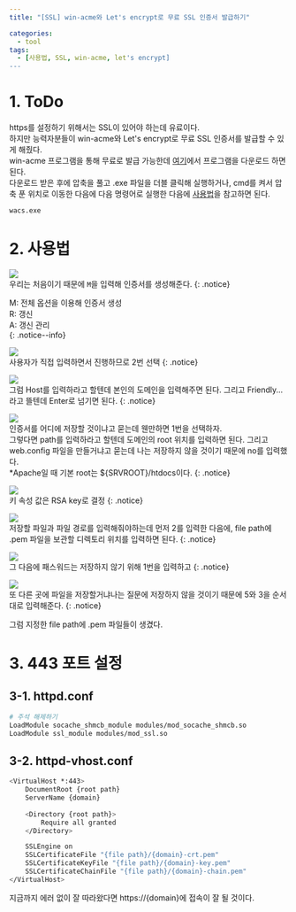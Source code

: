 ```yaml
---
title: "[SSL] win-acme와 Let's encrypt로 무료 SSL 인증서 발급하기"

categories:
  - tool
tags:
  - [사용법, SSL, win-acme, let's encrypt]
---
```


# 1. ToDo
https를 설정하기 위해서는 SSL이 있어야 하는데 유료이다.<br>
하지만 능력자분들이 win-acme와 Let's encrypt로 무료 SSL 인증서를 발급할 수 있게 해줬다.<br>
win-acme 프로그램을 통해 무료로 발급 가능한데 [여기]()에서 프로그램을 다운로드 하면 된다.<br>
다운로드 받은 후에 압축을 풀고 .exe 파일을 더블 클릭해 실행하거나, cmd를 켜서 압축 푼 위치로 이동한 다음에 다음 명령어로 실행한 다음에 [사용법](#2-사용법)을 참고하면 된다.<br>

```bash
wacs.exe
```

# 2. 사용법

![](https://img1.daumcdn.net/thumb/R1280x0/?scode=mtistory2&fname=https%3A%2F%2Fblog.kakaocdn.net%2Fdn%2FbmEeHV%2FbtrnVaM2SYt%2F6X8dpRkeOn32wdKSBEKDGk%2Fimg.png)<br>
우리는 처음이기 때문에 `M`을 입력해 인증서를 생성해준다.
{: .notice}

M: 전체 옵션을 이용해 인증서 생성<br>
R: 갱신<br>
A: 갱신 관리<br>
{: .notice--info}

![](https://img1.daumcdn.net/thumb/R1280x0/?scode=mtistory2&fname=https%3A%2F%2Fblog.kakaocdn.net%2Fdn%2FvRjZw%2FbtrnUQuxqWO%2FiiCOz2U2rw6NWpVXsiGpuK%2Fimg.png)<br>
사용자가 직접 입력하면서 진행하므로 2번 선택
{: .notice}

![](https://img1.daumcdn.net/thumb/R1280x0/?scode=mtistory2&fname=https%3A%2F%2Fblog.kakaocdn.net%2Fdn%2FbbQmCX%2FbtrnVtyDOKR%2F2TaKdTKruKUSdbHlnSJNyk%2Fimg.png)<br>
그럼 Host를 입력하라고 할텐데 본인의 도메인을 입력해주면 된다. 그리고 Friendly... 라고 뜰텐데 Enter로 넘기면 된다.
{: .notice}

![](https://img1.daumcdn.net/thumb/R1280x0/?scode=mtistory2&fname=https%3A%2F%2Fblog.kakaocdn.net%2Fdn%2Fc2PCBh%2FbtrnR3A9Mkv%2FLzwuiLc03hYUDQaOaQtUHk%2Fimg.png)<br>
인증서를 어디에 저장할 것이냐고 묻는데 웬만하면 1번을 선택하자.<br>
그렇다면 path를 입력하라고 할텐데 도메인의 root 위치를 입력하면 된다. 그리고 web.config 파일을 만들거냐고 묻는데 나는 저장하지 않을 것이기 때문에 no를 입력했다.<br>
*Apache일 때 기본 root는 ${SRVROOT}/htdocs이다.
{: .notice}

![](https://img1.daumcdn.net/thumb/R1280x0/?scode=mtistory2&fname=https%3A%2F%2Fblog.kakaocdn.net%2Fdn%2FduzseO%2FbtrnR2WyE32%2FAcHn6TMzVlfifBI9vu01ok%2Fimg.png)<br>
키 속성 값은 RSA key로 결정
{: .notice}

![](https://img1.daumcdn.net/thumb/R1280x0/?scode=mtistory2&fname=https%3A%2F%2Fblog.kakaocdn.net%2Fdn%2FeFxgWj%2FbtrnXZDME1B%2FTeUKGMIoJMmddG8dVjZJa0%2Fimg.png)<br>
저장할 파일과 파일 경로를 입력해줘야하는데 먼저 2를 입력한 다음에, file path에 .pem 파일을 보관할 디렉토리 위치를 입력하면 된다.
{: .notice}

![](https://img1.daumcdn.net/thumb/R1280x0/?scode=mtistory2&fname=https%3A%2F%2Fblog.kakaocdn.net%2Fdn%2Fbwqoin%2FbtrnV6i7XtN%2FMZhDGGkypcvcaUoPNSoOj1%2Fimg.png)<br>
그 다음에 패스워드는 저장하지 않기 위해 1번을 입력하고
{: .notice}

![](https://img1.daumcdn.net/thumb/R1280x0/?scode=mtistory2&fname=https%3A%2F%2Fblog.kakaocdn.net%2Fdn%2FoVDGK%2FbtrnVtSXXHI%2F3OH2YlngxCVFDNXjA2sUXK%2Fimg.png)<br>
또 다른 곳에 파일을 저장할거냐나는 질문에 저장하지 않을 것이기 때문에 5와 3을 순서대로 입력해준다.
{: .notice}

그럼 지정한 file path에 .pem 파일들이 생겼다.

# 3. 443 포트 설정

## 3-1. httpd.conf

```bash
# 주석 해제하기
LoadModule socache_shmcb_module modules/mod_socache_shmcb.so
LoadModule ssl_module modules/mod_ssl.so
```

## 3-2. httpd-vhost.conf

```bash
<VirtualHost *:443>
	DocumentRoot {root path}
	ServerName {domain}
	
	<Directory {root path}>
		Require all granted
	</Directory>

	SSLEngine on
	SSLCertificateFile "{file path}/{domain}-crt.pem"
	SSLCertificateKeyFile "{file path}/{domain}-key.pem"
	SSLCertificateChainFile "{file path}/{domain}-chain.pem"
</VirtualHost>
```

지금까지 에러 없이 잘 따라왔다면 https://{domain}에 접속이 잘 될 것이다.